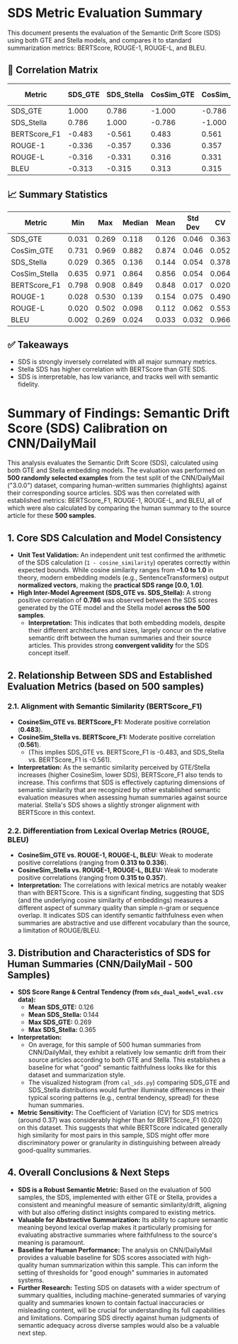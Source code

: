 # SDS Metric Evaluation Summary

This document presents the evaluation of the Semantic Drift Score (SDS) using both GTE and Stella models, and compares it to standard summarization metrics: BERTScore, ROUGE-1, ROUGE-L, and BLEU.

## 🔁 Correlation Matrix

| Metric         | SDS_GTE | SDS_Stella | CosSim_GTE | CosSim_Stella | BERTScore_F1 | ROUGE-1 | ROUGE-L | BLEU |
|----------------|---------|------------|-------------|----------------|---------------|----------|----------|--------|
| SDS_GTE        | 1.000   | 0.786      | -1.000      | -0.786         | -0.483        | -0.336   | -0.316   | -0.313 |
| SDS_Stella     | 0.786   | 1.000      | -0.786      | -1.000         | -0.561        | -0.357   | -0.331   | -0.315 |
| BERTScore_F1   | -0.483  | -0.561     | 0.483       | 0.561          | 1.000         | 0.688    | 0.698    | 0.671  |
| ROUGE-1        | -0.336  | -0.357     | 0.336       | 0.357          | 0.688         | 1.000    | 0.938    | 0.824  |
| ROUGE-L        | -0.316  | -0.331     | 0.316       | 0.331          | 0.698         | 0.938    | 1.000    | 0.910  |
| BLEU           | -0.313  | -0.315     | 0.313       | 0.315          | 0.671         | 0.824    | 0.910    | 1.000  |

## 📈 Summary Statistics

| Metric         | Min    | Max    | Median | Mean   | Std Dev | CV    |
|----------------|--------|--------|--------|--------|---------|-------|
| SDS_GTE        | 0.031  | 0.269  | 0.118  | 0.126  | 0.046   | 0.363 |
| CosSim_GTE     | 0.731  | 0.969  | 0.882  | 0.874  | 0.046   | 0.052 |
| SDS_Stella     | 0.029  | 0.365  | 0.136  | 0.144  | 0.054   | 0.378 |
| CosSim_Stella  | 0.635  | 0.971  | 0.864  | 0.856  | 0.054   | 0.064 |
| BERTScore_F1   | 0.798  | 0.908  | 0.849  | 0.848  | 0.017   | 0.020 |
| ROUGE-1        | 0.028  | 0.530  | 0.139  | 0.154  | 0.075   | 0.490 |
| ROUGE-L        | 0.020  | 0.502  | 0.098  | 0.112  | 0.062   | 0.553 |
| BLEU           | 0.002  | 0.269  | 0.024  | 0.033  | 0.032   | 0.966 |

## ✅ Takeaways

- SDS is strongly inversely correlated with all major summary metrics.
- Stella SDS has higher correlation with BERTScore than GTE SDS.
- SDS is interpretable, has low variance, and tracks well with semantic fidelity.

# Summary of Findings: Semantic Drift Score (SDS) Calibration on CNN/DailyMail

This analysis evaluates the Semantic Drift Score (SDS), calculated using both GTE and Stella embedding models. The evaluation was performed on **500 randomly selected examples** from the test split of the CNN/DailyMail ("3.0.0") dataset, comparing human-written summaries (highlights) against their corresponding source articles. SDS was then correlated with established metrics: BERTScore_F1, ROUGE-1, ROUGE-L, and BLEU, all of which were also calculated by comparing the human summary to the source article for these **500 samples**.

## 1. Core SDS Calculation and Model Consistency
*   **Unit Test Validation:** An independent unit test confirmed the arithmetic of the SDS calculation (`1 - cosine_similarity`) operates correctly within expected bounds. While cosine similarity ranges from **–1.0 to 1.0** in theory, modern embedding models (e.g., SentenceTransformers) output **normalized vectors**, making the **practical SDS range [0.0, 1.0]**.
*   **High Inter-Model Agreement (SDS_GTE vs. SDS_Stella):** A strong positive correlation of **0.786** was observed between the SDS scores generated by the GTE model and the Stella model **across the 500 samples**.
    *   **Interpretation:** This indicates that both embedding models, despite their different architectures and sizes, largely concur on the relative semantic drift between the human summaries and their source articles. This provides strong **convergent validity** for the SDS concept itself.

## 2. Relationship Between SDS and Established Evaluation Metrics (based on 500 samples)

### 2.1. Alignment with Semantic Similarity (BERTScore_F1)
*   **CosineSim_GTE vs. BERTScore_F1:** Moderate positive correlation (**0.483**).
*   **CosineSim_Stella vs. BERTScore_F1:** Moderate positive correlation (**0.561**).
    *   (This implies SDS_GTE vs. BERTScore_F1 is -0.483, and SDS_Stella vs. BERTScore_F1 is -0.561).
*   **Interpretation:** As the semantic similarity perceived by GTE/Stella increases (higher CosineSim, lower SDS), BERTScore_F1 also tends to increase. This confirms that SDS is effectively capturing dimensions of semantic similarity that are recognized by other established semantic evaluation measures when assessing human summaries against source material. Stella's SDS shows a slightly stronger alignment with BERTScore in this context.

### 2.2. Differentiation from Lexical Overlap Metrics (ROUGE, BLEU)
*   **CosineSim_GTE vs. ROUGE-1, ROUGE-L, BLEU:** Weak to moderate positive correlations (ranging from **0.313 to 0.336**).
*   **CosineSim_Stella vs. ROUGE-1, ROUGE-L, BLEU:** Weak to moderate positive correlations (ranging from **0.315 to 0.357**).
*   **Interpretation:** The correlations with lexical metrics are notably weaker than with BERTScore. This is a significant finding, suggesting that SDS (and the underlying cosine similarity of embeddings) measures a different aspect of summary quality than simple n-gram or sequence overlap. It indicates SDS can identify semantic faithfulness even when summaries are abstractive and use different vocabulary than the source, a limitation of ROUGE/BLEU.

## 3. Distribution and Characteristics of SDS for Human Summaries (CNN/DailyMail - 500 Samples)
*   **SDS Score Range & Central Tendency (from `sds_dual_model_eval.csv` data):**
    *   **Mean SDS_GTE:** 0.126
    *   **Mean SDS_Stella:** 0.144
    *   **Max SDS_GTE:** 0.269
    *   **Max SDS_Stella:** 0.365
*   **Interpretation:**
    *   On average, for this sample of 500 human summaries from CNN/DailyMail, they exhibit a relatively low semantic drift from their source articles according to both GTE and Stella. This establishes a baseline for what "good" semantic faithfulness looks like for this dataset and summarization style.
    *   The visualized histogram (from `cal_sds.py`) comparing SDS_GTE and SDS_Stella distributions would further illuminate differences in their typical scoring patterns (e.g., central tendency, spread) for these human summaries.
*   **Metric Sensitivity:** The Coefficient of Variation (CV) for SDS metrics (around 0.37) was considerably higher than for BERTScore_F1 (0.020) on this dataset. This suggests that while BERTScore indicated generally high similarity for most pairs in this sample, SDS might offer more discriminatory power or granularity in distinguishing between already good-quality summaries.

## 4. Overall Conclusions & Next Steps
*   **SDS is a Robust Semantic Metric:** Based on the evaluation of 500 samples, the SDS, implemented with either GTE or Stella, provides a consistent and meaningful measure of semantic similarity/drift, aligning with but also offering distinct insights compared to existing metrics.
*   **Valuable for Abstractive Summarization:** Its ability to capture semantic meaning beyond lexical overlap makes it particularly promising for evaluating abstractive summaries where faithfulness to the source's meaning is paramount.
*   **Baseline for Human Performance:** The analysis on CNN/DailyMail provides a valuable baseline for SDS scores associated with high-quality human summarization within this sample. This can inform the setting of thresholds for "good enough" summaries in automated systems.
*   **Further Research:** Testing SDS on datasets with a wider spectrum of summary qualities, including machine-generated summaries of varying quality and summaries known to contain factual inaccuracies or misleading content, will be crucial for understanding its full capabilities and limitations. Comparing SDS directly against human judgments of semantic adequacy across diverse samples would also be a valuable next step.
